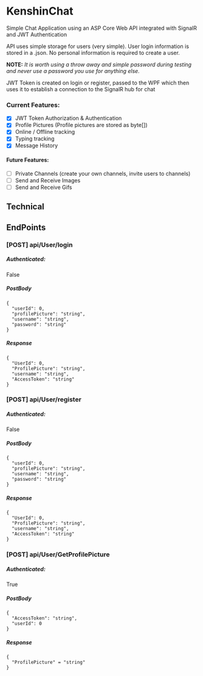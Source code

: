 # KenshinChat

Simple Chat Application using an ASP Core Web API integrated with SignalR and JWT Authentication

API uses simple storage for users (very simple).
User login information is stored in a .json.
No personal information is required to create a user. 

 **NOTE:** *It is worth using a throw away and simple password during testing and never use a password you use for anything else.*

JWT Token is created on login or register, passed to the WPF which then uses it to establish a connection to the SignalR hub for chat


### Current Features:
  - [x] JWT Token Authorization & Authentication
  - [x] Profile Pictures (Profile pictures are stored as byte[])
  - [x] Online / Offline tracking
  - [x] Typing tracking
  - [x] Message History

#### Future Features:
  - [ ] Private Channels (create your own channels, invite users to channels)
  - [ ] Send and Receive Images
  - [ ] Send and Receive Gifs

## Technical

## EndPoints

### [POST] api/User/login
##### Authenticated: 
False
##### PostBody
```
{
  "userId": 0,
  "profilePicture": "string",
  "username": "string",
  "password": "string"
}
```
##### Response
```
{
  "UserId": 0,
  "ProfilePicture": "string",
  "username": "string",
  "AccessToken": "string"
}
```

### [POST] api/User/register
##### Authenticated: 
False
##### PostBody
```
{
  "userId": 0,
  "profilePicture": "string",
  "username": "string",
  "password": "string"
}
```
##### Response
```
{
  "UserId": 0,
  "ProfilePicture": "string",
  "username": "string",
  "AccessToken": "string"
}
```

### [POST] api/User/GetProfilePicture
##### Authenticated: 
True
##### PostBody
```
{
  "AccessToken": "string",
  "userId": 0
}
```
##### Response
```
{
  "ProfilePicture" = "string"
}
```
